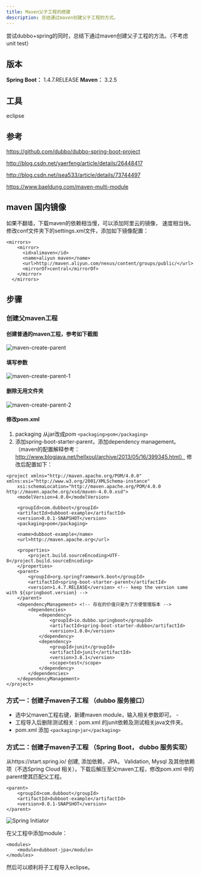 ```yaml
---
title: Maven父子工程的搭建
description: 总结通过maven创建父子工程的方式。
---
```

尝试dubbo+spring的同时，总结下通过maven创建父子工程的方法。（不考虑unit test）
## 版本
**Spring Boot：** 1.4.7.RELEASE
**Maven：** 3.2.5
## 工具
eclipse
## 参考
https://github.com/dubbo/dubbo-spring-boot-project

http://blog.csdn.net/yaerfeng/article/details/26448417

http://blog.csdn.net/isea533/article/details/73744497

https://www.baeldung.com/maven-multi-module
## maven 国内镜像
如果不翻墙，下载maven的依赖相当慢，可以添加阿里云的镜像， 速度相当快。
修改conf文件夹下的settings.xml文件，添加如下镜像配置：
```
<mirrors>
    <mirror>
      <id>alimaven</id>
      <name>aliyun maven</name>
      <url>http://maven.aliyun.com/nexus/content/groups/public/</url>
      <mirrorOf>central</mirrorOf>        
    </mirror>
  </mirrors>
```

## 步骤
### 创建父maven工程
#### 创建普通的maven工程，参考如下截图
![maven-create-parent](http://tech.jiu-shu.com/Dev-Ops/maven-create-parent.png)
#### 填写参数
![maven-create-parent-1](http://tech.jiu-shu.com/Dev-Ops/maven-create-parent-1.png)
#### 删除无用文件夹
![maven-create-parent-2](http://tech.jiu-shu.com/Dev-Ops/maven-create-parent-2.png)
#### 修改pom.xml

 1. packaging 从jar改成pom `<packaging>pom</packaging>`
 2. 添加spring-boot-starter-parent，添加dependency management。（maven的配置解释参考：http://www.blogjava.net/hellxoul/archive/2013/05/16/399345.html）
 修改后配置如下：
 

```
<project xmlns="http://maven.apache.org/POM/4.0.0" xmlns:xsi="http://www.w3.org/2001/XMLSchema-instance"
	xsi:schemaLocation="http://maven.apache.org/POM/4.0.0 http://maven.apache.org/xsd/maven-4.0.0.xsd">
	<modelVersion>4.0.0</modelVersion>

	<groupId>com.dubboot</groupId>
	<artifactId>dubboot-example</artifactId>
	<version>0.0.1-SNAPSHOT</version>
	<packaging>pom</packaging>

	<name>dubboot-example</name>
	<url>http://maven.apache.org</url>

	<properties>
		<project.build.sourceEncoding>UTF-8</project.build.sourceEncoding>
	</properties>
	<parent>
		<groupId>org.springframework.boot</groupId>
		<artifactId>spring-boot-starter-parent</artifactId>
		<version>1.4.7.RELEASE</version> <!-- keep the version same with ${springboot.version} -->
	</parent>
	<dependencyManagement> <!-- 存在的价值只是为了方便管理版本 -->
		<dependencies>
			<dependency>
				<groupId>io.dubbo.springboot</groupId>
				<artifactId>spring-boot-starter-dubbo</artifactId>
				<version>1.0.0</version>
			</dependency>
			<dependency> 
				<groupId>junit</groupId>
				<artifactId>junit</artifactId>
				<version>3.8.1</version>
				<scope>test</scope>
			</dependency>
		</dependencies>
	</dependencyManagement>
</project>
```
### 方式一：创建子maven子工程 （dubbo 服务接口）

 - 选中父maven工程右键，新建maven module，输入相关参数即可。 -      
 - 工程导入后删除测试相关：pom.xml 的junit依赖及测试相关java文件夹。
 - pom.xml 添加 `<packaging>jar</packaging>`
### 方式二：创建子maven子工程 （Spring Boot， dubbo 服务实现）
从https://start.spring.io/ 创建, 添加依赖，JPA， Validation, Mysql 及其他依赖项（不选Spring Cloud 相关）。下载后解压至父maven工程，修改pom.xml 中的parent使其匹配父工程。

```
<parent>
	<groupId>com.dubboot</groupId>
	<artifactId>dubboot-example</artifactId>
	<version>0.0.1-SNAPSHOT</version>
</parent>
```
![Spring Initiator](http://tech.jiu-shu.com/Dev-Ops/spring-io-initiator.png)

在父工程中添加module：

```
<modules>
	<module>dubboot-jpa</module>
</modules>
```
然后可以顺利将子工程导入eclipse。

